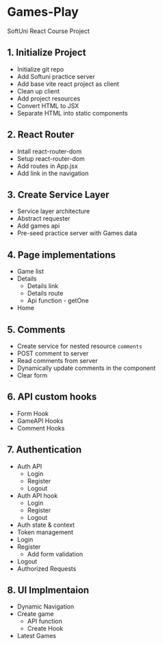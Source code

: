 # Games-Play
SoftUni React Course Project

## 1. Initialize Project
* Initialize git repo
* Add Softuni practice server
* Add base vite react project as client
* Clean up client
* Add project resources
* Convert HTML to JSX
* Separate HTML into static components

## 2. React Router
* Intall react-router-dom
* Setup react-router-dom
* Add routes in App.jsx
* Add link in the navigation

## 3. Create Service Layer
* Service layer architecture
* Abstract requester
* Add games api
* Pre-seed practice server with Games data

## 4. Page implementations
* Game list
* Details
  * Details link
  * Details route
  * Api function - getOne
* Home

## 5. Comments
* Create service for nested resource `comments`
* POST comment to server
* Read comments from server
* Dynamically update comments in the component
* Clear form

## 6. API custom hooks
* Form Hook
* GameAPI Hooks
* Comment Hooks

## 7. Authentication
* Auth API
  * Login
  * Register
  * Logout
* Auth API hook
  * Login
  * Register
  * Logout
* Auth state & context
* Token management
* Login
* Register
  * Add form validation
* Logout
* Authorized Requests

## 8. UI Implmentaion
* Dynamic Navigation
* Create game
  * API function
  * Create Hook 
* Latest Games
